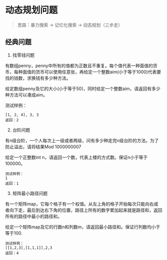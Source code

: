 # 动态规划问题

> 思路：暴力搜索 -> 记忆化搜索 -> 动态规划（三步走）

## 经典问题

1. 找零钱问题

有数组penny，penny中所有的值都为正数且不重复。每个值代表一种面值的货币，每种面值的货币可以使用任意张，再给定一个整数aim(小于等于1000)代表要找的钱数，求换钱有多少种方法。

给定数组penny及它的大小(小于等于50)，同时给定一个整数aim，请返回有多少种方法可以凑成aim。

测试样例：

```
[1, 2, 4], 3, 3
返回：2
```

2. 台阶问题

有n级台阶，一个人每次上一级或者两级，问有多少种走完n级台阶的方法。为了防止溢出，请将结果Mod 1000000007

给定一个正整数int n，请返回一个数，代表上楼的方式数。保证n小于等于100000。

```
测试样例：
1
返回：1
```

3. 矩阵最小路径问题

有一个矩阵map，它每个格子有一个权值。从左上角的格子开始每次只能向右或者向下走，最后到达右下角的位置，路径上所有的数字累加起来就是路径和，返回所有的路径中最小的路径和。

给定一个矩阵map及它的行数n和列数m，请返回最小路径和。保证行列数均小于等于100.

```
测试样例：
[[1,2,3],[1,1,1]],2,3
返回：4
```